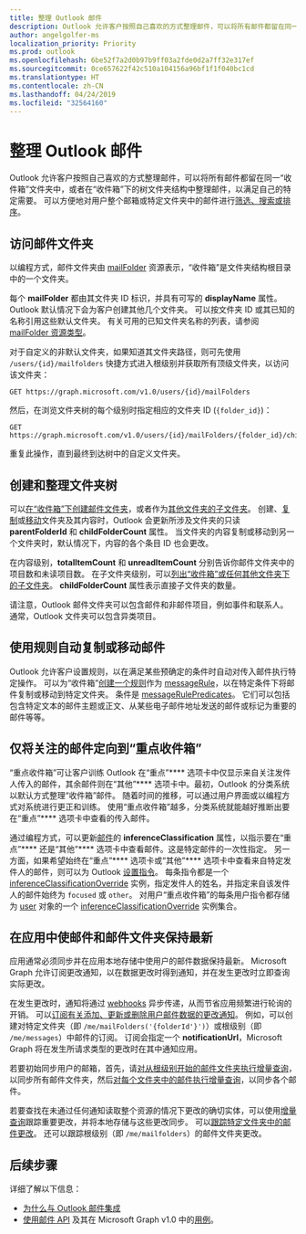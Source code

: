 ```yaml
---
title: 整理 Outlook 邮件
description: Outlook 允许客户按照自己喜欢的方式整理邮件，可以将所有邮件都留在同一“收件箱”文件夹中，或者在“收件箱”下的树文件夹结构中整理邮件，以满足自己的特定需要。 可以便捷地对用户邮箱中的邮件进行筛选、搜索或排序
author: angelgolfer-ms
localization_priority: Priority
ms.prod: outlook
ms.openlocfilehash: 6be52f7a2d0b97b9ff03a2fde0d2a7ff32e317ef
ms.sourcegitcommit: 0ce657622f42c510a104156a96bf1f1f040bc1cd
ms.translationtype: HT
ms.contentlocale: zh-CN
ms.lasthandoff: 04/24/2019
ms.locfileid: "32564160"
---
```

# <a name="organize-outlook-messages"></a>整理 Outlook 邮件

Outlook 允许客户按照自己喜欢的方式整理邮件，可以将所有邮件都留在同一“收件箱”文件夹中，或者在“收件箱”下的树文件夹结构中整理邮件，以满足自己的特定需要。 可以方便地对用户整个邮箱或特定文件夹中的邮件进行[筛选、搜索或排序](query-parameters.md)。

## <a name="accessing-mail-folders"></a>访问邮件文件夹

以编程方式，邮件文件夹由 [mailFolder](/graph/api/resources/mailfolder?view=graph-rest-1.0) 资源表示，“收件箱”是文件夹结构根目录中的一个文件夹。

每个 **mailFolder** 都由其文件夹 ID 标识，并具有可写的 **displayName** 属性。 Outlook 默认情况下会为客户创建其他几个文件夹。 可以按文件夹 ID 或其已知的名称引用这些默认文件夹。 有关可用的已知文件夹名称的列表，请参阅 [mailFolder 资源类型](/graph/api/resources/mailfolder?view=graph-rest-1.0)。

对于自定义的非默认文件夹，如果知道其文件夹路径，则可先使用 `/users/{id}/mailfolders` 快捷方式进入根级别并获取所有顶级文件夹，以访问该文件夹：

```http
GET https://graph.microsoft.com/v1.0/users/{id}/mailFolders
```

然后，在浏览文件夹树的每个级别时指定相应的文件夹 ID (`{folder_id}`)：

```http
GET https://graph.microsoft.com/v1.0/users/{id}/mailFolders/{folder_id}/childfolders
```

重复此操作，直到最终到达树中的自定义文件夹。

## <a name="creating-and-organizing-the-folder-tree"></a>创建和整理文件夹树

可以[在“收件箱”下创建邮件文件夹](/graph/api/user-post-mailfolders?view=graph-rest-1.0)，或者作为[其他文件夹的子文件夹](/graph/api/mailfolder-post-childfolders?view=graph-rest-1.0)。 创建、[复制](/graph/api/mailfolder-copy?view=graph-rest-1.0)或[移动](/graph/api/mailfolder-move?view=graph-rest-1.0)文件夹及其内容时，Outlook 会更新所涉及文件夹的只读 **parentFolderId** 和 **childFolderCount** 属性。 当文件夹的内容复制或移动到另一个文件夹时，默认情况下，内容的各个条目 ID 也会更改。

在内容级别，**totalItemCount** 和 **unreadItemCount** 分别告诉你邮件文件夹中的项目数和未读项目数。
在子文件夹级别，可以[列出“收件箱”或任何其他文件夹下的子文件夹](/graph/api/user-list-mailfolders?view=graph-rest-1.0)。
**childFolderCount** 属性表示直接子文件夹的数量。

请注意，Outlook 邮件文件夹可以包含邮件和非邮件项目，例如事件和联系人。 通常，Outlook 文件夹可以包含异类项目。

## <a name="using-rules-to-automate-copying-or-moving-messages"></a>使用规则自动复制或移动邮件

Outlook 允许客户设置规则，以在满足某些预确定的条件时自动对传入邮件执行特定操作。 可以为“收件箱”[创建一个规则](/graph/api/mailfolder-post-messagerules?view=graph-rest-1.0)作为 [messageRule](/graph/api/resources/messagerule?view=graph-rest-1.0)，以在特定条件下将邮件复制或移动到特定文件夹。
条件是 [messageRulePredicates](/graph/api/resources/messagerulepredicates?view=graph-rest-1.0)。 它们可以包括包含特定文本的邮件主题或正文、从某些电子邮件地址发送的邮件或标记为重要的邮件等等。

## <a name="directing-only-the-messages-you-care-for-to-the-focused-inbox"></a>仅将关注的邮件定向到“重点收件箱”

“重点收件箱”可让客户训练 Outlook 在“重点”**** 选项卡中仅显示来自关注发件人传入的邮件，其余邮件则在“其他”**** 选项卡中。最初，Outlook 的分类系统以默认方式整理“收件箱”邮件。 随着时间的推移，可以通过用户界面或以编程方式对系统进行更正和训练。 使用“重点收件箱”越多，分类系统就能越好推断出要在“重点”**** 选项卡中查看的传入邮件。

通过编程方式，可以更新[邮件](/graph/api/resources/message?view=graph-rest-1.0)的 **inferenceClassification** 属性，以指示要在“重点”**** 还是“其他”**** 选项卡中查看邮件。这是特定邮件的一次性指定。 另一方面，如果希望始终在“重点”**** 选项卡或“其他”**** 选项卡中查看来自特定发件人的邮件，则可以为 Outlook [设置指令](/graph/api/inferenceclassification-post-overrides?view=graph-rest-1.0)。 每条指令都是一个 [inferenceClassificationOverride](/graph/api/resources/inferenceclassificationoverride?view=graph-rest-1.0) 实例，指定发件人的姓名，并指定来自该发件人的邮件始终为 `focused` 或 `other`。 对用户“重点收件箱”的每条用户指令都存储为 [user](/graph/api/resources/user?view=graph-rest-1.0) 对象的一个 [inferenceClassificationOverride](/graph/api/resources/inferenceclassificationoverride?view=graph-rest-1.0) 实例集合。

## <a name="keeping-messages-and-mail-folders-up-to-date-in-apps"></a>在应用中使邮件和邮件文件夹保持最新

应用通常必须同步并在应用本地存储中使用户的邮件数据保持最新。 Microsoft Graph 允许订阅更改通知，以在数据更改时得到通知，并在发生更改时立即查询实际更改。

在发生更改时，通知将通过 [webhooks](/graph/api/resources/webhooks?view=graph-rest-1.0) 异步传递，从而节省应用频繁进行轮询的开销。 可以[订阅有关添加、更新或删除用户邮件数据的更改通知](/graph/api/subscription-post-subscriptions?view=graph-rest-1.0)。 例如，可以创建对特定文件夹（即 `/me/mailFolders('{folderId'}')`）或根级别（即 `/me/messages`）中邮件的订阅。 订阅会指定一个 **notificationUrl**，Microsoft Graph 将在发生所请求类型的更改时在其中通知应用。

若要初始同步用户的邮箱，首先，请[对从根级别开始的邮件文件夹执行增量查询](/graph/api/mailfolder-delta?view=graph-rest-1.0)，以同步所有邮件文件夹，然后[对每个文件夹中的邮件执行增量查询](/graph/api/message-delta?view=graph-rest-1.0)，以同步各个邮件。

若要查找在未通过任何通知读取整个资源的情况下更改的确切实体，可以使用[增量查询](delta-query-overview.md)跟踪重要更改，并将本地存储与这些更改同步。 可以[跟踪特定文件夹中的邮件更改](delta-query-messages.md)。 还可以跟踪根级别（即 `/me/mailfolders`）的邮件文件夹更改。

## <a name="next-steps"></a>后续步骤

详细了解以下信息：

- [为什么与 Outlook 邮件集成](outlook-mail-concept-overview.md)
- [使用邮件 API](/graph/api/resources/mail-api-overview?view=graph-rest-1.0) 及其在 Microsoft Graph v1.0 中的[用例](/graph/api/resources/mail-api-overview?view=graph-rest-1.0#common-use-cases)。
